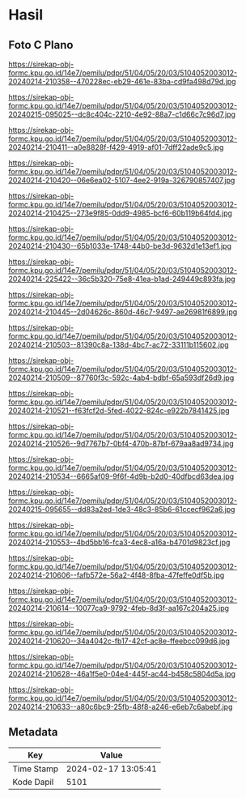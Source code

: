 # Hasil

## Foto C Plano

https://sirekap-obj-formc.kpu.go.id/14e7/pemilu/pdpr/51/04/05/20/03/5104052003012-20240214-210358--470228ec-eb29-461e-83ba-cd9fa498d79d.jpg

https://sirekap-obj-formc.kpu.go.id/14e7/pemilu/pdpr/51/04/05/20/03/5104052003012-20240215-095025--dc8c404c-2210-4e92-88a7-c1d66c7c96d7.jpg

https://sirekap-obj-formc.kpu.go.id/14e7/pemilu/pdpr/51/04/05/20/03/5104052003012-20240214-210411--a0e8828f-f429-4919-af01-7dff22ade9c5.jpg

https://sirekap-obj-formc.kpu.go.id/14e7/pemilu/pdpr/51/04/05/20/03/5104052003012-20240214-210420--06e6ea02-5107-4ee2-919a-326790857407.jpg

https://sirekap-obj-formc.kpu.go.id/14e7/pemilu/pdpr/51/04/05/20/03/5104052003012-20240214-210425--273e9f85-0dd9-4985-bcf6-60b119b64fd4.jpg

https://sirekap-obj-formc.kpu.go.id/14e7/pemilu/pdpr/51/04/05/20/03/5104052003012-20240214-210430--65b1033e-1748-44b0-be3d-9632d1e13ef1.jpg

https://sirekap-obj-formc.kpu.go.id/14e7/pemilu/pdpr/51/04/05/20/03/5104052003012-20240214-225422--36c5b320-75e8-41ea-b1ad-249449c893fa.jpg

https://sirekap-obj-formc.kpu.go.id/14e7/pemilu/pdpr/51/04/05/20/03/5104052003012-20240214-210445--2d04626c-860d-46c7-9497-ae26981f6899.jpg

https://sirekap-obj-formc.kpu.go.id/14e7/pemilu/pdpr/51/04/05/20/03/5104052003012-20240214-210503--81390c8a-138d-4bc7-ac72-33111b115602.jpg

https://sirekap-obj-formc.kpu.go.id/14e7/pemilu/pdpr/51/04/05/20/03/5104052003012-20240214-210509--87760f3c-592c-4ab4-bdbf-65a593df26d9.jpg

https://sirekap-obj-formc.kpu.go.id/14e7/pemilu/pdpr/51/04/05/20/03/5104052003012-20240214-210521--f63fcf2d-5fed-4022-824c-e922b7841425.jpg

https://sirekap-obj-formc.kpu.go.id/14e7/pemilu/pdpr/51/04/05/20/03/5104052003012-20240214-210526--9d7767b7-0bf4-470b-87bf-679aa8ad9734.jpg

https://sirekap-obj-formc.kpu.go.id/14e7/pemilu/pdpr/51/04/05/20/03/5104052003012-20240214-210534--6665af09-9f6f-4d9b-b2d0-40dfbcd63dea.jpg

https://sirekap-obj-formc.kpu.go.id/14e7/pemilu/pdpr/51/04/05/20/03/5104052003012-20240215-095655--dd83a2ed-1de3-48c3-85b6-61ccecf962a6.jpg

https://sirekap-obj-formc.kpu.go.id/14e7/pemilu/pdpr/51/04/05/20/03/5104052003012-20240214-210553--4bd5bb16-fca3-4ec8-a16a-b4701d9823cf.jpg

https://sirekap-obj-formc.kpu.go.id/14e7/pemilu/pdpr/51/04/05/20/03/5104052003012-20240214-210606--fafb572e-56a2-4f48-8fba-47feffe0df5b.jpg

https://sirekap-obj-formc.kpu.go.id/14e7/pemilu/pdpr/51/04/05/20/03/5104052003012-20240214-210614--10077ca9-9792-4feb-8d3f-aa167c204a25.jpg

https://sirekap-obj-formc.kpu.go.id/14e7/pemilu/pdpr/51/04/05/20/03/5104052003012-20240214-210620--34a4042c-fb17-42cf-ac8e-ffeebcc099d6.jpg

https://sirekap-obj-formc.kpu.go.id/14e7/pemilu/pdpr/51/04/05/20/03/5104052003012-20240214-210628--46a1f5e0-04e4-445f-ac44-b458c5804d5a.jpg

https://sirekap-obj-formc.kpu.go.id/14e7/pemilu/pdpr/51/04/05/20/03/5104052003012-20240214-210633--a80c6bc9-25fb-48f8-a246-e6eb7c6abebf.jpg


## Metadata

| Key        | Value               |
| ---------- | ------------------- |
| Time Stamp | 2024-02-17 13:05:41 |
| Kode Dapil | 5101                |



